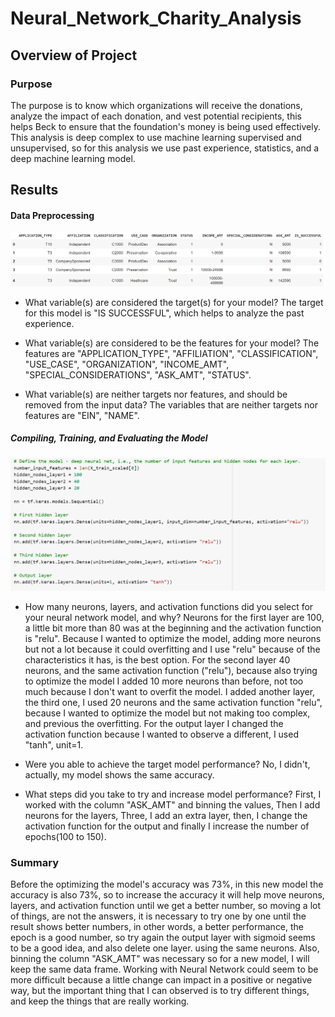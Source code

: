 # Neural_Network_Charity_Analysis
## Overview of Project 
### Purpose
The purpose is to know which organizations will receive the donations, analyze the impact of each donation, and vest potential recipients, this helps Beck to ensure that the foundation's money is being used effectively. This analysis is deep complex to use machine learning supervised and unsupervised, so for this analysis we use past experience, statistics, and a deep machine learning model.

## Results 
#### Data Preprocessing

![APPLICATION_DF](Images/APPLICATION_DF.png)

* What variable(s) are considered the target(s) for your model?
The target for this model is "IS SUCCESSFUL", which helps to analyze the past experience.

* What variable(s) are considered to be the features for your model?
The features are "APPLICATION_TYPE", "AFFILIATION", "CLASSIFICATION", "USE_CASE", "ORGANIZATION", "INCOME_AMT",  "SPECIAL_CONSIDERATIONS", "ASK_AMT", "STATUS".

* What variable(s) are neither targets nor features, and should be removed from the input data?
The variables that are neither targets nor features are "EIN", "NAME".

##### Compiling, Training, and Evaluating the Model

![model](Images/model.png)

* How many neurons, layers, and activation functions did you select for your neural network model, and why?
Neurons for the first layer are 100, a little bit more than 80 was at the beginning and the activation function is "relu".
Because I wanted to optimize the model, adding more neurons but not a lot because it could overfitting and I use "relu" because of the characteristics it has, is the best option.
For the second layer 40 neurons, and the same activation function ("relu"), because also trying to optimize the model I added 10 more neurons than before, not too much because I don't want to overfit the model.
I added another layer, the third one, I used 20 neurons and the same activation function "relu", because I wanted to optimize the model but not making too complex, and previous the overfitting.
For the output layer I changed the activation function because I wanted to observe a different, I used "tanh", unit=1.  

* Were you able to achieve the target model performance?
No, I didn't, actually, my model shows the same accuracy.

* What steps did you take to try and increase model performance?
First, I worked with the column "ASK_AMT" and binning the values, Then I add neurons for the layers, Three, I add an extra layer, then, I change the activation function for the output and finally I increase the number of epochs(100 to 150). 

### Summary

Before the optimizing the model's accuracy was 73%, in this new model the accuracy is also 73%, so to increase the accuracy it will help move neurons, layers, and activation function until we get a better number, so moving a lot of things, are not the answers, it is necessary to try one by one until the result shows better numbers, in other words, a better performance, the epoch is a good number, so try again the output layer with sigmoid seems to be a good idea, and also delete one layer. using the same neurons. Also, binning the column "ASK_AMT" was necessary so for a new model, I will keep the same data frame. 
Working with Neural Network could seem to be more difficult because a little change can impact in a positive or negative way, but the important thing that I can observed is to try different things, and keep the things that are really working.
